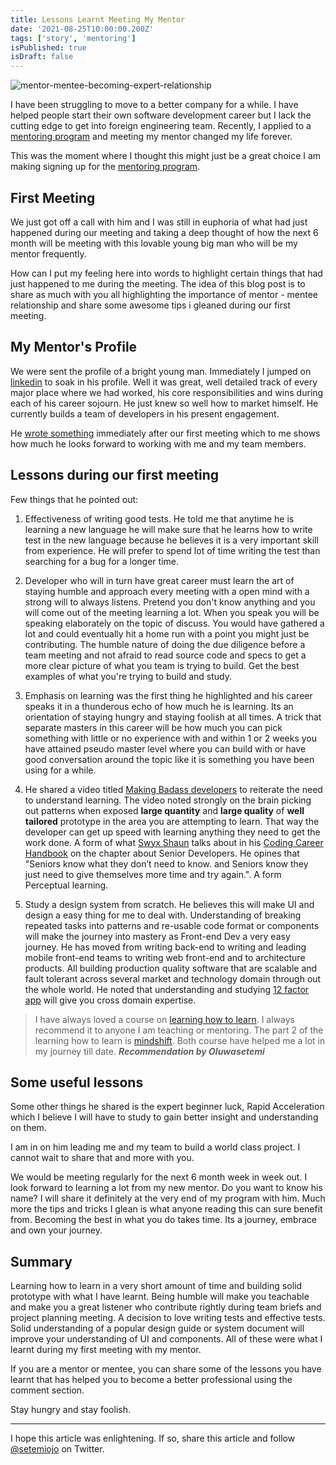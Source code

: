 ```yaml
---
title: Lessons Learnt Meeting My Mentor
date: '2021-08-25T10:00:00.200Z'
tags: ['story', 'mentoring']
isPublished: true
isDraft: false
---
```



![mentor-mentee-becoming-expert-relationship](https://res.cloudinary.com/drnqdd87d/image/upload/v1629727031/Personal/image_mrtiim.png "mentor-mentee-expert")

I have been struggling to move to a better company for a while. I have helped people start their own software development career but I lack the cutting edge to get into foreign engineering team. Recently, I applied to a [mentoring program](https://pipeline.talentql.com/) and meeting my mentor changed my life forever.

This was the moment where I thought this might just be a great choice I am making signing up for the [mentoring program](https://pipeline.talentql.com/).

## First Meeting

We just got off a call with him and I was still in euphoria of what had just happened during our meeting and taking a deep thought of how the next 6 month will be  meeting with this lovable young big man who will be my mentor frequently.

How can I put my feeling here into words to highlight certain things that had just happened to me during the meeting. The idea of this blog post is to share as much with you all highlighting the importance of mentor - mentee relationship and share some awesome tips i gleaned during our first meeting.

## My Mentor's Profile

We were sent the profile of a bright young man. Immediately I jumped on [linkedin](https://linkedin.com) to soak in his profile. Well it was great, well detailed track of every major place where we had worked, his core responsibilities and wins during each of his career sojourn. He just knew so well how to market himself. He currently builds a team of developers in his present engagement.

He [wrote something](https://tomiwa.xyz/mentoring-intermediate-frontend-developers-at-talentql/) immediately after our first meeting which to me shows how much he looks forward to working with me and my team members.

## Lessons during our first meeting

Few things that he pointed out:

1. Effectiveness of writing good tests. He told me that anytime he is learning a new language he will make sure that he learns how to write test in the new language because he believes it is a very important skill from experience. He will prefer to spend lot of time writing the test than searching for a bug for a longer time.

2. Developer who will in turn have great career must learn the art of staying humble and approach every meeting with a open mind with a strong will to always listens. Pretend you don't know anything and you will come out of the meeting learning a lot. When you speak you will be speaking elaborately on the topic of discuss.  You would have gathered a lot and could eventually hit a home run with a point you might just be contributing. The humble nature of doing the due diligence before a team meeting and not afraid to read source code and specs to get a more clear picture of what you team is trying to build. Get the best examples of what you're trying to build and study.

3. Emphasis on learning was the first thing he highlighted and his career speaks it in a thunderous echo of how much he is learning. Its an orientation of staying hungry and staying foolish at all times. A trick that separate masters in this career will be how much you can pick something with little or no experience with and within 1 or 2 weeks you have attained pseudo master level where you can build with or have good conversation around the topic like it is something you have been using for a while.

4. He shared a video titled [Making Badass developers](https://www.youtube.com/watch?v=FKTxC9pl-WM&ab_channel=O%27Reilly) to reiterate the need to understand learning. The video noted strongly on the brain picking out patterns when exposed **large quantity** and **large quality** of **well tailored** prototype in the area you are attempting to learn. That way the developer can get up speed with learning anything they need to get the work done. A form of what [Swyx Shaun](https://www.swyx.io/) talks about in his [Coding Career Handbook](https://www.learninpublic.org/) on the chapter about Senior Developers. He opines that "Seniors know what they don’t need to know. and Seniors know they just need to give themselves more time and try again.". A form Perceptual learning.

5. Study a design system from scratch. He believes this will make UI and design a easy thing for me to deal with. Understanding of breaking repeated tasks into patterns and re-usable code format or components will make the journey into mastery as Front-end Dev a very easy journey. He has moved from writing back-end to writing and leading mobile front-end teams to writing web front-end and to architecture products. All building production quality software that are scalable and fault tolerant across several market and technology domain through out the whole world. He noted that understanding and studying [12 factor app](https://12factor.net/) will give you cross domain expertise.

> I have always loved a course on [learning how to learn](https://www.coursera.org/learn/learning-how-to-learn). I always recommend it to anyone I am teaching or mentoring. The part 2 of the learning how to learn is [mindshift](https://www.coursera.org/learn/mindshift). Both course have helped me a lot in my journey till date.
> ***Recommendation by Oluwasetemi***

## Some useful lessons

Some other things he shared is the expert beginner luck, Rapid Acceleration which I believe I will have to study to gain better insight and understanding on them.

I am in on him leading me and my team to build a world class project. I cannot wait to share that and more with you.

We would be meeting regularly for the next 6 month week in week out. I look forward to learning a lot from my new mentor. Do you want to know his name? I will share it definitely at the very end of my program with him. Much more the tips and tricks I glean is what anyone reading this can sure benefit from. Becoming the best in what you do takes time. Its a journey, embrace and own your journey.

## Summary

Learning how to learn in a very short amount of time and building solid prototype with what I have learnt. Being humble will make you teachable and make you a great listener who contribute rightly during team briefs and project planning meeting. A decision to love writing tests and effective tests. Solid understanding of a popular design guide or system document will improve your understanding of UI and components. All of these were what I learnt during my first meeting with my mentor.

If you are a mentor or mentee, you can share some of the lessons you have learnt that has helped you to become a better professional using the comment section.

Stay hungry and stay foolish.

<hr />

I hope this article was enlightening. If so, share this article and follow [@setemiojo](https://twitter.com/setemiojo) on Twitter.
